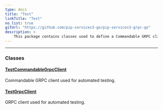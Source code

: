 ```yaml
---
type: docs
title: "Test"
linkTitle: "Test"
no_list: true
gitUrl: "https://github.com/pip-services3-go/pip-services3-grpc-go"
description: >
    This package contains classes used to define a Commandable GRPC client and a GRPC client that can be used for automated testing.
---
```

---
<div class="module-body"> 


### Classes

#### [TestCommandableGrpcClient](test_commandable_grpc_client)
Commandable GRPC client used for automated testing.


#### [TestGrpcClient](test_rest_client)
GRPC client used for automated testing.


</div>

